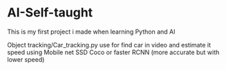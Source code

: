 # AI-Self-taught

This is my first project i made when learning Python and AI

Object tracking/Car_tracking.py use for find car in video and estimate it speed using Mobile net SSD Coco or faster RCNN (more accurate but with lower speed)
